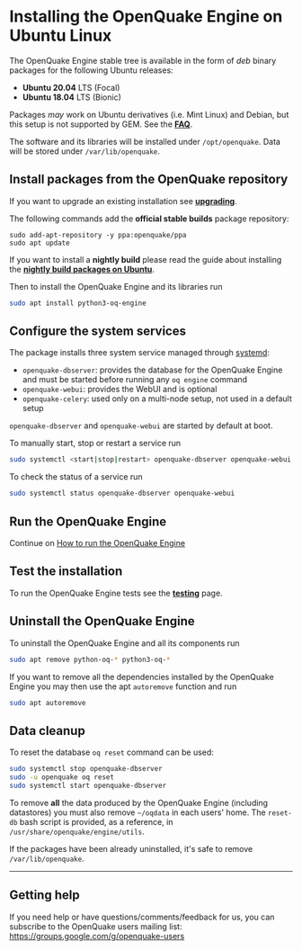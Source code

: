 # Installing the OpenQuake Engine on Ubuntu Linux

The OpenQuake Engine stable tree is available in the form of *deb* binary packages for the following Ubuntu releases:
- **Ubuntu 20.04** LTS (Focal)
- **Ubuntu 18.04** LTS (Bionic)

Packages *may* work on Ubuntu derivatives (i.e. Mint Linux) and Debian, but this setup is not supported by GEM. See the **[FAQ](../faq.md#unsupported-operating-systems)**.

The software and its libraries will be installed under `/opt/openquake`. Data will be stored under `/var/lib/openquake`.

## Install packages from the OpenQuake repository

If you want to upgrade an existing installation see **[upgrading](../upgrading/ubuntu.md)**.

The following commands add the **official stable builds** package repository:
```
sudo add-apt-repository -y ppa:openquake/ppa
sudo apt update
```

If you want to install a **nightly build** please read the guide about installing the **[nightly build packages on Ubuntu](ubuntu-nightly.md)**.

Then to install the OpenQuake Engine and its libraries run
```bash
sudo apt install python3-oq-engine
```

## Configure the system services

The package installs three system service managed through [systemd](https://www.freedesktop.org/software/systemd/man/systemctl.html):
- `openquake-dbserver`: provides the database for the OpenQuake Engine and must be started before running any `oq engine` command
- `openquake-webui`: provides the WebUI and is optional
- `openquake-celery`: used only on a multi-node setup, not used in a default setup

`openquake-dbserver` and `openquake-webui` are started by default at boot.

To manually start, stop or restart a service run
```bash
sudo systemctl <start|stop|restart> openquake-dbserver openquake-webui
```

To check the status of a service run
```bash
sudo systemctl status openquake-dbserver openquake-webui
```

## Run the OpenQuake Engine

Continue on [How to run the OpenQuake Engine](../running/unix.md)

## Test the installation

To run the OpenQuake Engine tests see the **[testing](../testing.md)** page.

## Uninstall the OpenQuake Engine

To uninstall the OpenQuake Engine and all its components run
```bash
sudo apt remove python-oq-* python3-oq-*
```
If you want to remove all the dependencies installed by the OpenQuake Engine you may then use the apt `autoremove` function and run

```bash
sudo apt autoremove
```

## Data cleanup

To reset the database `oq reset` command can be used:

```bash
sudo systemctl stop openquake-dbserver
sudo -u openquake oq reset
sudo systemctl start openquake-dbserver
```

To remove **all** the data produced by the OpenQuake Engine (including datastores) you must also remove `~/oqdata` in each users' home. The `reset-db` bash script is provided, as a reference, in `/usr/share/openquake/engine/utils`.

If the packages have been already uninstalled, it's safe to remove `/var/lib/openquake`.

***

## Getting help
If you need help or have questions/comments/feedback for us, you can subscribe to the OpenQuake users mailing list: https://groups.google.com/g/openquake-users
